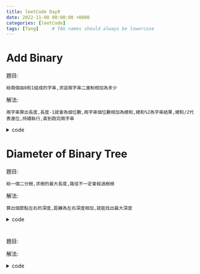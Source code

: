 ```yaml
---
title: leetCode Day9
date: 2022-11-08 00:00:00 +0800
categories: [leetCode]
tags: [Tang]     # TAG names should always be lowercase
---
```


# Add Binary

題目:

    給兩個由0和1組成的字串,求這兩字串二進制相加為多少



解法:

    兩字串算出長度,長度-1就會為個位數,兩字串個位數相加為總和,總和%2為字串結果,總和/2代表進位,持續執行,直到跑完兩字串


<details> <summary>code</summary>
<pre><code>
func addBinary(a string, b string) string {
    var result string
    var carry int
    var sum int
    x := len(a) - 1
    y := len(b) - 1
    
    for x >= 0 || y >= 0 {
        sum = carry
        if x >= 0 {
            sum += int(a[x] - '0')
            x--
        }
        if y >= 0 {
            sum += int(b[y] - '0')
            y--
        }
        result = strconv.Itoa(sum % 2) + result
        carry = sum / 2
    }
    
    if carry == 1 {
        result = strconv.Itoa(1) + result
    }
    
    return result
}
</code></pre>
</details>


# Diameter of Binary Tree

題目:

    給一個二分樹,求樹的最大長度,路徑不一定會經過樹根



解法:

    算出個節點左右的深度,距離為左右深度相加,就能找出最大深度


<details> <summary>code</summary>
<pre><code>
/**
 * Definition for a binary tree node.
 * type TreeNode struct {
 *     Val int
 *     Left *TreeNode
 *     Right *TreeNode
 * }
 */
func diameterOfBinaryTree(root *TreeNode) int {
    var maxDiameter int
    depth(root, &maxDiameter)
    
    return maxDiameter
}

func depth(root *TreeNode, maxDiameter *int) int {
    if root == nil {
        return 0
    }
    
    left := depth(root.Left, maxDiameter)
    right := depth(root.Right, maxDiameter)
    
    *maxDiameter = max(*maxDiameter, left + right)
    
    return max(left, right) + 1
}

func max(a int, b int) int {
    if (a > b) {
        return a
    }
    return b
}
</code></pre>
</details>


#  

題目:

    



解法:

    


<details> <summary>code</summary>
<pre><code>

</code></pre>
</details>
